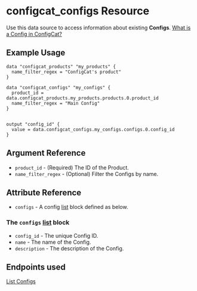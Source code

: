 # configcat_configs Resource

Use this data source to access information about existing **Configs**. [What is a Config in ConfigCat?](https://configcat.com/docs/main-concepts)

## Example Usage

```hcl
data "configcat_products" "my_products" {
  name_filter_regex = "ConfigCat's product"
}

data "configcat_configs" "my_configs" {
  product_id = data.configcat_products.my_products.products.0.product_id
  name_filter_regex = "Main Config"
}


output "config_id" {
  value = data.configcat_configs.my_configs.configs.0.config_id
}
```

## Argument Reference

* `product_id` - (Required) The ID of the Product.
* `name_filter_regex` - (Optional) Filter the Configs by name.

## Attribute Reference

* `configs` - A config [list](https://www.terraform.io/docs/configuration/types.html#list-) block defined as below.

### The `configs` [list](https://www.terraform.io/docs/configuration/types.html#list-) block

* `config_id` - The unique Config ID.
* `name` - The name of the Config.
* `description` - The description of the Config.

## Endpoints used
[List Configs](https://api.configcat.com/docs/#tag/Configs/operation/get-configs)